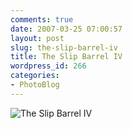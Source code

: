 ```yaml
---
comments: true
date: 2007-03-25 07:00:57
layout: post
slug: the-slip-barrel-iv
title: The Slip Barrel IV
wordpress_id: 266
categories:
- PhotoBlog
---
```


![The Slip Barrel IV](http://ryanfitzer.com/main/wp-content/uploads/2007/03/slipbarrel4.jpg)
